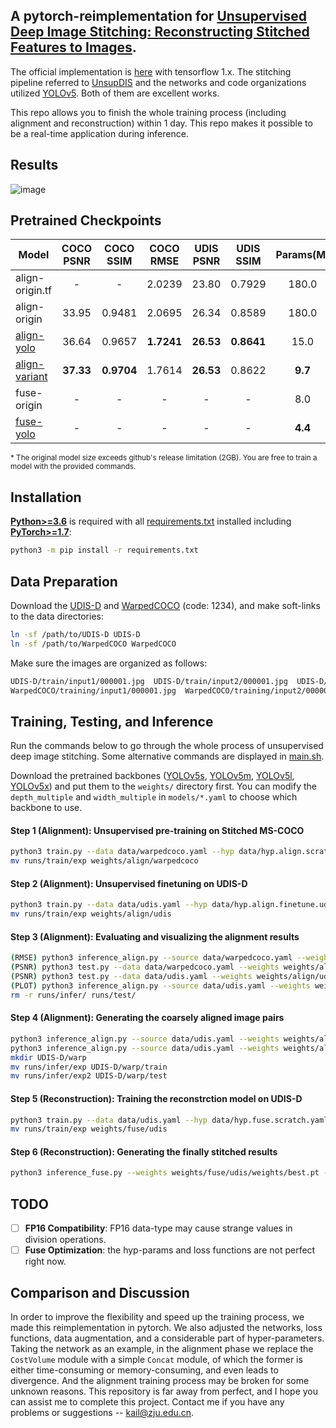 ## A pytorch-reimplementation for [Unsupervised Deep Image Stitching: Reconstructing Stitched Features to Images](https://arxiv.org/pdf/2106.12859.pdf).

The official implementation is [here](https://github.com/nie-lang/UnsupervisedDeepImageStitching) with tensorflow 1.x. The stitching pipeline referred to [UnsupDIS](https://github.com/nie-lang/UnsupervisedDeepImageStitching) and the networks and code organizations utilized [YOLOv5](https://github.com/ultralytics/yolov5). Both of them are excellent works.

This repo allows you to finish the whole training process (including alignment and reconstruction) within 1 day. This repo makes it possible to be a real-time application during inference.

## Results
![image](https://github.com/liudakai2/UnsupDIS-pytorch/blob/main/assets/sample.jpg)


## Pretrained Checkpoints

[assets]: https://github.com/liudakai2/UnsupDIS-pytorch/releases

|Model |COCO<br>PSNR |COCO<br>SSIM |COCO<br>RMSE |UDIS<br>PSNR |UDIS<br>SSIM |Params(M) |GFLOPs
|---                       |:-:       |:-:        |:-:        |:-:       |:-:        |:-:     |:-:
|align-origin.tf           |-         |-          |2.0239     |23.80     |0.7929     |180.0   |14.3
|align-origin              |33.95     |0.9481     |2.0695     |26.34     |0.8589     |180.0   |14.3
|[align-yolo][assets]      |36.64     |0.9657     |**1.7241** |**26.53** |**0.8641** |15.0    |14.5
|[align-variant][assets]   |**37.33** |**0.9704** |1.7614     |**26.53** |0.8622     |**9.7** |**12.3**
|fuse-origin               |-         |-          |-          |-         |-          |8.0     |605.3
|[fuse-yolo][assets]       |-         |-          |-          |-         |-          |**4.4** |**74.8**

<small>\* The original model size exceeds github's release limitation (2GB). You are free to train a model with the provided commands.</small>

## Installation
[**Python>=3.6**](https://www.python.org/) is required with all
[requirements.txt](requirements.txt) installed including
[**PyTorch>=1.7**](https://pytorch.org/get-started/locally/):

```bash
python3 -m pip install -r requirements.txt
```


## Data Preparation
Download the [UDIS-D](https://drive.google.com/drive/folders/1kC7KAULd5mZsqaWnY3-rSbQLaZ7LujTY?usp=sharing) and [WarpedCOCO](https://pan.baidu.com/s/1MVn1VFs_6-9dNRVnG684og) (code: 1234), and
make soft-links to the data directories:

```bash
ln -sf /path/to/UDIS-D UDIS-D
ln -sf /path/to/WarpedCOCO WarpedCOCO
```

Make sure the images are organized as follows:

```bash
UDIS-D/train/input1/000001.jpg  UDIS-D/train/input2/000001.jpg  UDIS-D/test/input1/000001.jpg  UDIS-D/test/input2/000001.jpg
WarpedCOCO/training/input1/000001.jpg  WarpedCOCO/training/input2/000001.jpg  WarpedCOCO/testing/input1/000001.jpg  WarpedCOCO/testing/input2/000001.jpg
```


## Training, Testing, and Inference
Run the commands below to go through the whole process of unsupervised deep image stitching. Some alternative commands are displayed in [main.sh](main.sh).

Download the pretrained backbones ([YOLOv5s](https://github.com/ultralytics/yolov5/releases/download/v5.0/yolov5s.pt), [YOLOv5m](https://github.com/ultralytics/yolov5/releases/download/v5.0/yolov5m.pt), [YOLOv5l](https://github.com/ultralytics/yolov5/releases/download/v5.0/yolov5l.pt), [YOLOv5x](https://github.com/ultralytics/yolov5/releases/download/v5.0/yolov5x.pt)) and put them to the `weights/` directory first. You can modify the `depth_multiple` and `width_multiple` in `models/*.yaml` to choose which backbone to use. 

#### Step 1 (Alignment): Unsupervised pre-training on Stitched MS-COCO

```bash
python3 train.py --data data/warpedcoco.yaml --hyp data/hyp.align.scratch.yaml --cfg models/align_yolo.yaml --weights weights/yolov5x.pt --batch-size 16 --img-size 128 --epochs 150 --adam --device 0 --mode align
mv runs/train/exp weights/align/warpedcoco
```

#### Step 2 (Alignment): Unsupervised finetuning on UDIS-D

```bash
python3 train.py --data data/udis.yaml --hyp data/hyp.align.finetune.udis.yaml --cfg models/align_yolo.yaml --weights weights/align/warpedcoco/weights/best.pt --batch-size 16 --img-size 128 --epochs 50 --adam --device 0 --mode align
mv runs/train/exp weights/align/udis
```

#### Step 3 (Alignment): Evaluating and visualizing the alignment results

```bash
(RMSE) python3 inference_align.py --source data/warpedcoco.yaml --weights weights/align/warpedcoco/weights/best.pt --task val --rmse
(PSNR) python3 test.py --data data/warpedcoco.yaml --weights weights/align/warpedcoco/weights/best.pt --batch-size 64 --img-size 128 --task val --device 0 --mode align
(PSNR) python3 test.py --data data/udis.yaml --weights weights/align/udis/weights/best.pt --batch-size 64 --img-size 128 --task val --device 0 --mode align
(PLOT) python3 inference_align.py --source data/udis.yaml --weights weights/align/udis/weights/best.pt --task val --visualize
rm -r runs/infer/ runs/test/
```

#### Step 4 (Alignment): Generating the coarsely aligned image pairs

```bash
python3 inference_align.py --source data/udis.yaml --weights weights/align/udis/weights/best.pt --task train
python3 inference_align.py --source data/udis.yaml --weights weights/align/udis/weights/best.pt --task test
mkdir UDIS-D/warp
mv runs/infer/exp UDIS-D/warp/train
mv runs/infer/exp2 UDIS-D/warp/test
```

#### Step 5 (Reconstruction): Training the reconstrction model on UDIS-D

```bash
python3 train.py --data data/udis.yaml --hyp data/hyp.fuse.scratch.yaml --cfg models/fuse_yolo.yaml --weights weights/yolov5m.pt --batch-size 4 --img-size 640 --epochs 30 --adam --device 0 --mode fuse --reg-mode crop
mv runs/train/exp weights/fuse/udis
```

#### Step 6 (Reconstruction): Generating the finally stitched results

```bash
python3 inference_fuse.py --weights weights/fuse/udis/weights/best.pt --source data/udis.yaml --task test --half --img-size 640 --reg-mode crop
```

## TODO
- [ ] **FP16 Compatibility**: FP16 data-type may cause strange values in division operations.
- [ ] **Fuse Optimization**: the hyp-params and  loss functions are not perfect right now.

## Comparison and Discussion

In order to improve the flexibility and speed up the training process, we made this reimplementation in pytorch. We also adjusted the networks, loss functions, data augmentation, and a considerable part of hyper-parameters. Taking the network as an example, in the alignment phase we replace the `CostVolume` module with a simple `Concat` module, of which the former is either time-consuming or memory-consuming, and even leads to divergence. And the alignment training process may be broken for some unknown reasons. This repository is far
away from perfect, and I hope you can assist me to complete this project. Contact me if you have any problems or suggestions -- kail@zju.edu.cn.
